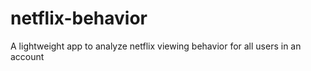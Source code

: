 # netflix-behavior
A lightweight app to analyze netflix viewing behavior for all users in an account
